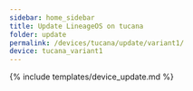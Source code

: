 ```yaml
---
sidebar: home_sidebar
title: Update LineageOS on tucana
folder: update
permalink: /devices/tucana/update/variant1/
device: tucana_variant1
---
```

{% include templates/device_update.md %}
